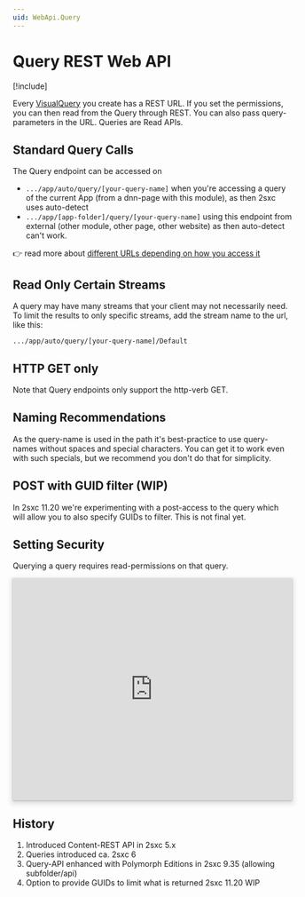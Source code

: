 ```yaml
---
uid: WebApi.Query
---
```


# Query REST Web API

[!include[](~/pages/basics/stack/_shared-float-summary.md)]
<style>
  .context-box-summary .browser-interact,
  .context-box-summary .process-headless { visibility: visible; }
</style>


Every [VisualQuery](xref:Basics.Query.VisualQuery.Index) you create has a REST URL. If you set the permissions, you can then read from the Query through REST. You can also pass query-parameters in the URL. Queries are Read APIs.

## Standard Query Calls

The Query endpoint can be accessed on

* `.../app/auto/query/[your-query-name]` when you're accessing a query of the current App (from a dnn-page with this module), as then 2sxc uses auto-detect
* `.../app/[app-folder]/query/[your-query-name]` using this endpoint from external (other module, other page, other website) as then auto-detect can't work. 

👉 read more about [different URLs depending on how you access it](xref:WebApi.Specs.UrlSchema)

## Read Only Certain Streams

A query may have many streams that your client may not necessarily need. To limit the results to only specific streams, add the stream name to the url, like this:

`.../app/auto/query/[your-query-name]/Default`

## HTTP GET only

Note that Query endpoints only support the http-verb GET.

## Naming Recommendations

As the query-name is used in the path it's best-practice to use query-names without spaces and special characters. You can get it to work even with such specials, but we recommend you don't do that for simplicity. 

## POST with GUID filter (WIP)

In 2sxc 11.20 we're experimenting with a post-access to the query which will allow you to also specify GUIDs to filter. This is not final yet. 

## Setting Security

Querying a query requires read-permissions on that query. 

<iframe src="https://azing.org/2sxc/r/34pAzAF2?embed=1" width="100%" height="400" frameborder="0" allowfullscreen style="box-shadow: 0 1px 3px rgba(60,64,67,.3), 0 4px 8px 3px rgba(60,64,67,.15)"></iframe>



## History

1. Introduced Content-REST API in 2sxc 5.x
1. Queries introduced ca. 2sxc 6
2. Query-API enhanced with Polymorph Editions in 2sxc 9.35 (allowing subfolder/api)
1. Option to provide GUIDs to limit what is returned 2sxc 11.20 WIP
